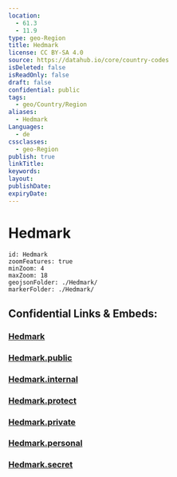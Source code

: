 ```yaml
---
location:
  - 61.3
  - 11.9
type: geo-Region
title: Hedmark
license: CC BY-SA 4.0
source: https://datahub.io/core/country-codes
isDeleted: false
isReadOnly: false
draft: false
confidential: public
tags:
  - geo/Country/Region
aliases:
  - Hedmark
Languages:
  - de
cssclasses:
  - geo-Region
publish: true
linkTitle:
keywords:
layout:
publishDate:
expiryDate:
---
```


# Hedmark

```leaflet
id: Hedmark
zoomFeatures: true 
minZoom: 4 
maxZoom: 18
geojsonFolder: ./Hedmark/
markerFolder: ./Hedmark/
```


## Confidential Links & Embeds: 

### [Hedmark](/_Standards/Earth/Continent/Europe/Europe~North/Norway/Counties~Norway/Hedmark.md) 

### [Hedmark.public](/_public/Earth/Continent/Europe/Europe~North/Norway/Counties~Norway/Hedmark.public.md) 

### [Hedmark.internal](/_internal/Earth/Continent/Europe/Europe~North/Norway/Counties~Norway/Hedmark.internal.md) 

### [Hedmark.protect](/_protect/Earth/Continent/Europe/Europe~North/Norway/Counties~Norway/Hedmark.protect.md) 

### [Hedmark.private](/_private/Earth/Continent/Europe/Europe~North/Norway/Counties~Norway/Hedmark.private.md) 

### [Hedmark.personal](/_personal/Earth/Continent/Europe/Europe~North/Norway/Counties~Norway/Hedmark.personal.md) 

### [Hedmark.secret](/_secret/Earth/Continent/Europe/Europe~North/Norway/Counties~Norway/Hedmark.secret.md)

